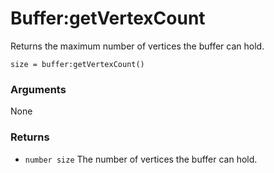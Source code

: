<!--
category: reference
-->

Buffer:getVertexCount
===

Returns the maximum number of vertices the buffer can hold.

    size = buffer:getVertexCount()

### Arguments

None

### Returns

- `number size` The number of vertices the buffer can hold.
